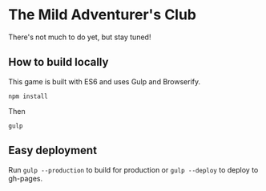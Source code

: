 # The Mild Adventurer's Club

There's not much to do yet, but stay tuned!

## How to build locally

This game is built with ES6 and uses Gulp and Browserify.
```
npm install
```
Then
```
gulp
```

## Easy deployment
Run `gulp --production` to build for production or `gulp --deploy` to deploy to gh-pages.
